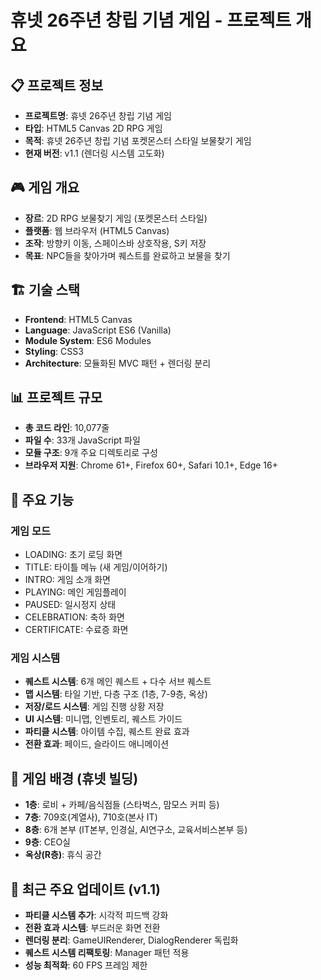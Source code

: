 # 휴넷 26주년 창립 기념 게임 - 프로젝트 개요

## 📋 프로젝트 정보
- **프로젝트명**: 휴넷 26주년 창립 기념 게임
- **타입**: HTML5 Canvas 2D RPG 게임
- **목적**: 휴넷 26주년 창립 기념 포켓몬스터 스타일 보물찾기 게임
- **현재 버전**: v1.1 (렌더링 시스템 고도화)

## 🎮 게임 개요
- **장르**: 2D RPG 보물찾기 게임 (포켓몬스터 스타일)
- **플랫폼**: 웹 브라우저 (HTML5 Canvas)
- **조작**: 방향키 이동, 스페이스바 상호작용, S키 저장
- **목표**: NPC들을 찾아가며 퀘스트를 완료하고 보물을 찾기

## 🏗️ 기술 스택
- **Frontend**: HTML5 Canvas
- **Language**: JavaScript ES6 (Vanilla)
- **Module System**: ES6 Modules
- **Styling**: CSS3
- **Architecture**: 모듈화된 MVC 패턴 + 렌더링 분리

## 📊 프로젝트 규모
- **총 코드 라인**: 10,077줄
- **파일 수**: 33개 JavaScript 파일
- **모듈 구조**: 9개 주요 디렉토리로 구성
- **브라우저 지원**: Chrome 61+, Firefox 60+, Safari 10.1+, Edge 16+

## 🎯 주요 기능
### 게임 모드
- LOADING: 초기 로딩 화면
- TITLE: 타이틀 메뉴 (새 게임/이어하기)
- INTRO: 게임 소개 화면
- PLAYING: 메인 게임플레이
- PAUSED: 일시정지 상태
- CELEBRATION: 축하 화면
- CERTIFICATE: 수료증 화면

### 게임 시스템
- **퀘스트 시스템**: 6개 메인 퀘스트 + 다수 서브 퀘스트
- **맵 시스템**: 타일 기반, 다층 구조 (1층, 7-9층, 옥상)
- **저장/로드 시스템**: 게임 진행 상황 저장
- **UI 시스템**: 미니맵, 인벤토리, 퀘스트 가이드
- **파티클 시스템**: 아이템 수집, 퀘스트 완료 효과
- **전환 효과**: 페이드, 슬라이드 애니메이션

## 🏢 게임 배경 (휴넷 빌딩)
- **1층**: 로비 + 카페/음식점들 (스타벅스, 맘모스 커피 등)
- **7층**: 709호(계열사), 710호(본사 IT)
- **8층**: 6개 본부 (IT본부, 인경실, AI연구소, 교육서비스본부 등)
- **9층**: CEO실
- **옥상(R층)**: 휴식 공간

## 🔧 최근 주요 업데이트 (v1.1)
- **파티클 시스템 추가**: 시각적 피드백 강화
- **전환 효과 시스템**: 부드러운 화면 전환
- **렌더링 분리**: GameUIRenderer, DialogRenderer 독립화
- **퀘스트 시스템 리팩토링**: Manager 패턴 적용
- **성능 최적화**: 60 FPS 프레임 제한